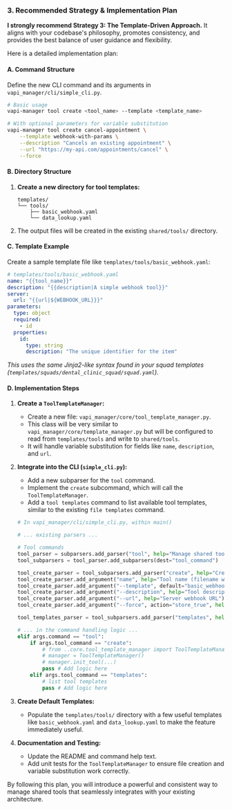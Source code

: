 ### 3. Recommended Strategy & Implementation Plan

**I strongly recommend Strategy 3: The Template-Driven Approach.** It aligns with your codebase's philosophy, promotes consistency, and provides the best balance of user guidance and flexibility.

Here is a detailed implementation plan:

#### A. Command Structure

Define the new CLI command and its arguments in `vapi_manager/cli/simple_cli.py`.

```bash
# Basic usage
vapi-manager tool create <tool_name> --template <template_name>

# With optional parameters for variable substitution
vapi-manager tool create cancel-appointment \
    --template webhook-with-params \
    --description "Cancels an existing appointment" \
    --url "https://my-api.com/appointments/cancel" \
    --force
```

#### B. Directory Structure

1.  **Create a new directory for tool templates:**
    ```
    templates/
    └── tools/
        ├── basic_webhook.yaml
        └── data_lookup.yaml
    ```
2.  The output files will be created in the existing `shared/tools/` directory.

#### C. Template Example

Create a sample template file like `templates/tools/basic_webhook.yaml`:

```yaml
# templates/tools/basic_webhook.yaml
name: "{{tool_name}}"
description: "{{description|A simple webhook tool}}"
server:
  url: "{{url|${WEBHOOK_URL}}}"
parameters:
  type: object
  required:
    - id
  properties:
    id:
      type: string
      description: "The unique identifier for the item"
```
*This uses the same Jinja2-like syntax found in your squad templates (`templates/squads/dental_clinic_squad/squad.yaml`).*

#### D. Implementation Steps

1.  **Create a `ToolTemplateManager`:**
    *   Create a new file: `vapi_manager/core/tool_template_manager.py`.
    *   This class will be very similar to `vapi_manager/core/template_manager.py` but will be configured to read from `templates/tools` and write to `shared/tools`.
    *   It will handle variable substitution for fields like `name`, `description`, and `url`.

2.  **Integrate into the CLI (`simple_cli.py`):**
    *   Add a new subparser for the `tool` command.
    *   Implement the `create` subcommand, which will call the `ToolTemplateManager`.
    *   Add a `tool templates` command to list available tool templates, similar to the existing `file templates` command.

    ```python
    # In vapi_manager/cli/simple_cli.py, within main()

    # ... existing parsers ...

    # Tool commands
    tool_parser = subparsers.add_parser("tool", help="Manage shared tools")
    tool_subparsers = tool_parser.add_subparsers(dest="tool_command")

    tool_create_parser = tool_subparsers.add_parser("create", help="Create a new shared tool from a template")
    tool_create_parser.add_argument("name", help="Tool name (filename without .yaml)")
    tool_create_parser.add_argument("--template", default="basic_webhook", help="Template to use")
    tool_create_parser.add_argument("--description", help="Tool description")
    tool_create_parser.add_argument("--url", help="Server webhook URL")
    tool_create_parser.add_argument("--force", action="store_true", help="Overwrite if tool exists")

    tool_templates_parser = tool_subparsers.add_parser("templates", help="List available tool templates")

    # ... in the command handling logic ...
    elif args.command == "tool":
        if args.tool_command == "create":
            # from ..core.tool_template_manager import ToolTemplateManager
            # manager = ToolTemplateManager()
            # manager.init_tool(...)
            pass # Add logic here
        elif args.tool_command == "templates":
            # list tool templates
            pass # Add logic here
    ```

3.  **Create Default Templates:**
    *   Populate the `templates/tools/` directory with a few useful templates like `basic_webhook.yaml` and `data_lookup.yaml` to make the feature immediately useful.

4.  **Documentation and Testing:**
    *   Update the README and command help text.
    *   Add unit tests for the `ToolTemplateManager` to ensure file creation and variable substitution work correctly.

By following this plan, you will introduce a powerful and consistent way to manage shared tools that seamlessly integrates with your existing architecture.
